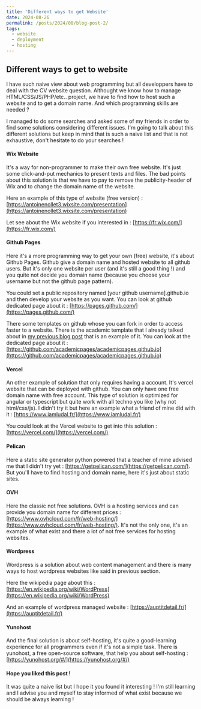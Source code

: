 ```yaml
---
title: 'Different ways to get Website'
date: 2024-08-26
permalink: /posts/2024/08/blog-post-2/
tags:
  - website
  - deployment
  - hosting
---
```


Different ways to get to website
---

I have such naive view about web programming but all developpers have to deal with the CV website question. Althought we know how to manage HTML/CSS/JS/PHP/etc.. project, we have to find how to host such a website and to get a domain name. And which programming skills are needed ?

I managed to do some searches and asked some of my friends in order to find some solutions considering different issues. I'm going to talk about this different solutions but keep in mind that is such a naive list and that is not exhaustive, don't hesitate to do your searches !

#### Wix Website

It's a way for non-programmer to make their own free website. It's just some click-and-put mechanics to present texts and files. The bad points about this solution is that we have to pay to remove the publicity-header of Wix and to change the domain name of the website.

Here an example of this type of website (free version) : [https://antoinenollet3.wixsite.com/presentation](https://antoinenollet3.wixsite.com/presentation)

Let see about the Wix website if you interested in : [https://fr.wix.com/](https://fr.wix.com/)

#### Github Pages

Here it's a more programming way to get your own (free) website, it's about Github Pages. Github give a domain name and hosted website to all github users. But it's only one website per user (and it's still a good thing !) and you quite not decide you domain name (because you choose your username but not the github page pattern).

You could set a public repository named [your github username].github.io and then develop your website as you want. You can look at github dedicated page about it : [https://pages.github.com/](https://pages.github.com/)

There some templates on github whose you can fork in order to access faster to a website. There is the academic template that I already talked about in [my previous blog post](https://the-gtn.github.io/posts/2024/08/blog-post-1/) that is an example of it. You can look at the dedicated page about it : [https://github.com/academicpages/academicpages.github.io](https://github.com/academicpages/academicpages.github.io)

#### Vercel

An other example of solution that only requires having a account. It's vercel website that can be deployed with github. You can only have one free domain name with free account. This type of solution is optimized for angular or typescript but quite work with all techno you like (why not html/css/js). I didn't try it but here an example what a friend of mine did with it : [https://www.iamludal.fr/](https://www.iamludal.fr/)

You could look at the Vercel website to get into this solution : [https://vercel.com/](https://vercel.com/)

#### Pelican

Here a static site generator python powered that a teacher of mine advised me that I didn't try yet : [https://getpelican.com/](https://getpelican.com/). But you'll have to find hosting and domain name, here it's just about static sites.

#### OVH

Here the classic not free solutions. OVH is a hosting services and can provide you domain name for different prices : [https://www.ovhcloud.com/fr/web-hosting/](https://www.ovhcloud.com/fr/web-hosting/). It's not the only one, it's an example of what exist and there a lot of not free services for hosting websites.

#### Wordpress

Wordpress is a solution about web content management and there is many ways to host wordpress websites like said in previous section. 

Here the wikipedia page about this : [https://en.wikipedia.org/wiki/WordPress](https://en.wikipedia.org/wiki/WordPress)

And an example of wordpress managed website : [https://auptitdetail.fr/](https://auptitdetail.fr/)

#### Yunohost

And the final solution is about self-hosting, it's quite a good-learning experience for all programmers even if it's not a simple task. There is yunohost, a free open-source software, that help you about self-hosting : [https://yunohost.org/#/](https://yunohost.org/#/)


#### Hope you liked this post !

It was quite a naive list but I hope it you found it interesting ! I'm still learning and I advise you and myself to stay informed of what exist because we should be always learning ! 